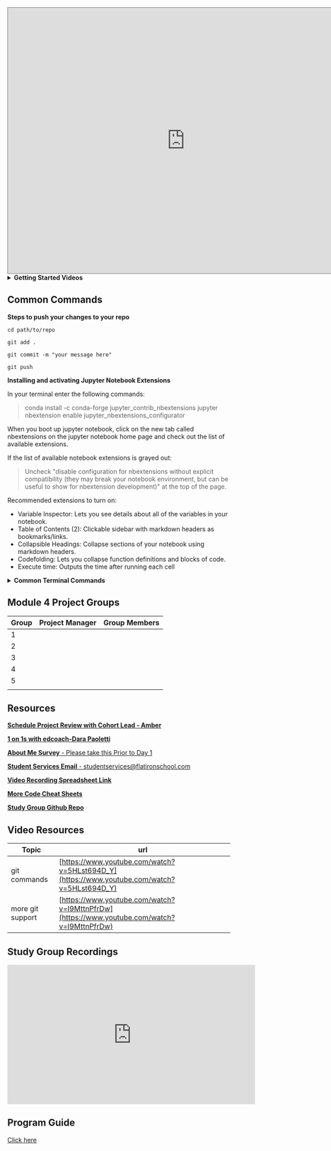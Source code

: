 <!--- Calendar iframe goes below --->
<iframe src="https://calendar.google.com/calendar/embed?height=600&amp;wkst=1&amp;bgcolor=%23ffffff&amp;ctz=America%2FNew_York&amp;src=Y185amVuMm5samJwbnFqOGhmaDJsaGgwZ2lzb0Bncm91cC5jYWxlbmRhci5nb29nbGUuY29t&amp;src=ZmxhdGlyb25zY2hvb2wuY29tX25tdXV2OXFtdnNzMzhsdWFjMGd2bmNoNDRnQGdyb3VwLmNhbGVuZGFyLmdvb2dsZS5jb20&amp;src=Y18xNWRqa2tpZzNsbWltY29nYTlzbmNpaW1lNEBncm91cC5jYWxlbmRhci5nb29nbGUuY29t&amp;src=ZmxhdGlyb25zY2hvb2wuY29tX241aDBmbHNkOGY0aWU1NzNtZnY2bTg1cm4wQGdyb3VwLmNhbGVuZGFyLmdvb2dsZS5jb20&amp;color=%23616161&amp;color=%23EF6C00&amp;color=%23E67C73&amp;color=%23009688&amp;showTitle=0&amp;showPrint=0" style="border:solid 1px #777" width="800" height="600" frameborder="0" scrolling="no"></iframe>
<details>
<summary style="font-weight:bold;">Getting Started Videos</summary>
  
# Getting Started Video Playlist
This playlist is meant to show you
- Getting Started 00 -> Discusses how to download and install Anaconda for Mac
- Getting Started 01 -> Discusses how to organize your work for the DS program
  - This is really helpful to prevent clutter, but it isn't mandatory
- Getting Started 02 -> Walks you through setting up your **learn-env** virtual environment
- Getting Started 03 -> Walks you through the learn to github to local workflow that you'll use **every day**


<iframe width="853" height="480" src="https://www.youtube.com/embed/videoseries?list=PLj2HyUAn9lEmGc4FIasxTQ2S0JAgYttAD" 
frameborder="0" allow="accelerometer; autoplay; encrypted-media; gyroscope; picture-in-picture" allowfullscreen></iframe>

</details>



## Common Commands

**Steps to push your changes to your repo**

```
cd path/to/repo

git add .

git commit -m "your message here"

git push
```

**Installing and activating Jupyter Notebook Extensions** 

In your terminal enter the following commands:

>conda install -c conda-forge jupyter_contrib_nbextensions
>jupyter nbextension enable jupyter_nbextensions_configurator

When you boot up jupyter notebook, click on the new tab called nbextensions on the jupyter notebook home page and check out the list of available extensions.

If the list of available notebook extensions is grayed out:

>Uncheck "disable configuration for nbextensions without explicit compatibility (they may break your notebook environment, but can be useful to show for nbextension development)" at the top of the page.

Recommended extensions to turn on:

- Variable Inspector: Lets you see details about all of the variables in your notebook.
- Table of Contents (2): Clickable sidebar with markdown headers as bookmarks/links.
- Collapsible Headings: Collapse sections of your notebook using markdown headers.
- Codefolding: Lets you collapse function definitions and blocks of code.
- Execute time: Outputs the time after running each cell


<details>
<summary style="font-weight:bold;">Common Terminal Commands</summary>


|command | command will |
| -------| -------------| 
| ls     | list all files in directory | 
| cd     | change directory | 
| mkdir  | create a new directory | 
| cd ..  | will change directory to parent directory |
|        | (the directory above your current directory |
| jupyter notebook | opens jupyter notebook in current directory | 

</details>


<!--- Pair Programming Section --->
## Module 4 Project Groups 


| Group| Project Manager | Group Members  | 
| --------------| ----------------| ---------|
|1| |
|2||
|3||
|4| |
|5| |
|||||

<!--- paste pair programming table above --->

<!--- Resources Section --->

## Resources 
[**Schedule Project Review with Cohort Lead - Amber**](https://go.oncehub.com/FinalProjectReviews )

[**1 on 1s with edcoach-Dara Paoletti**](https://darapaoletti.youcanbook.me)

[**About Me Survey** - Please take this Prior to Day 1](https://forms.gle/SJWWi5WJQsGRBitSA)

[**Student Services Email** - studentservices@flatironschool.com](mailto:studentservices@flatironschool.com)

[**Video Recording Spreadsheet Link**](https://docs.google.com/spreadsheets/d/1CNGDhjcQZDRx2sWByd2v-mgUOjy13Cd_hQYVXPuzEDE/edit#gid=0)

[**More Code Cheat Sheets**](https://drive.google.com/file/d/1_GC4Q672T2H3LuvThj9KusJvFBeQP4Oj/view?usp=sharing)

[**Study Group Github Repo**](https://github.com/Amberlynnyandow/study-group-content)


<!--- Video Resources --->

## Video Resources
|Topic| url |
|-----|-----|
|git commands|[https://www.youtube.com/watch?v=5HLst694D_Y](https://www.youtube.com/watch?v=5HLst694D_Y) | 
|more git support|[https://www.youtube.com/watch?v=I9MttnPfrDw](https://www.youtube.com/watch?v=I9MttnPfrDw) | 


## Study Group Recordings
<iframe width="560" height="315" src="https://www.youtube.com/embed/videoseries?list=PLvvNnx_KheDpWnW5LHxuPoD5lm1g1ODeG" frameborder="0" allow="accelerometer; autoplay; encrypted-media; gyroscope; picture-in-picture" allowfullscreen></iframe>



<!----- Below are all of the Mod Project Rubrics in a tablel--->


## Program Guide
[Click here](https://help.learn.co/online-immersive-bootcamps/what-if-i-cant-keep-up-with-my-cohort)
